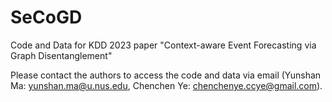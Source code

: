 # SeCoGD
Code and Data for KDD 2023 paper "Context-aware Event Forecasting via Graph Disentanglement"

Please contact the authors to access the code and data via email (Yunshan Ma: yunshan.ma@u.nus.edu, Chenchen Ye: chenchenye.ccye@gmail.com).
